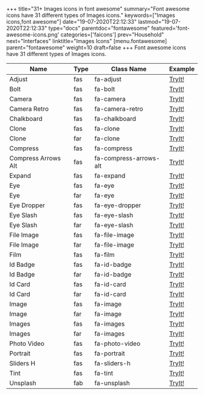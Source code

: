 +++
title="31+ Images icons in font awesome"
summary="Font awesome icons have 31 different types of Images icons."
keywords=["Images icons,font awesome"]
date="19-07-2020T22:12:33"
lastmod="19-07-2020T22:12:33"
type="docs"
parentdoc="fontawesome"
featured='font-awesome-icons.png'
categories=['faicons']
prev="Household"
next="Interfaces"
linktitle="Images Icons"
[menu.fontawesome]
parent="fontawesome"
weight=10
draft=false
+++
Font awesome icons have 31 different types of Images icons.<div class='table-responsive'><table class='table'><thead><tr><th>Name</th><th>Type</th><th>Class Name</th><th>Example</th></tr></thead><tbody><tr><td><i class="fas fa-adjust"></i>Adjust</td><td>fas</td><td>fa-adjust</td><td><a href='https://www.angularjswiki.com/fontawesome/fa-adjust/' target='_blank'>TryIt!</a></td></tr><tr><td><i class="fas fa-bolt"></i>Bolt</td><td>fas</td><td>fa-bolt</td><td><a href='https://www.angularjswiki.com/fontawesome/fa-bolt/' target='_blank'>TryIt!</a></td></tr><tr><td><i class="fas fa-camera"></i>Camera</td><td>fas</td><td>fa-camera</td><td><a href='https://www.angularjswiki.com/fontawesome/fa-camera/' target='_blank'>TryIt!</a></td></tr><tr><td><i class="fas fa-camera-retro"></i>Camera Retro</td><td>fas</td><td>fa-camera-retro</td><td><a href='https://www.angularjswiki.com/fontawesome/fa-camera-retro/' target='_blank'>TryIt!</a></td></tr><tr><td><i class="fas fa-chalkboard"></i>Chalkboard</td><td>fas</td><td>fa-chalkboard</td><td><a href='https://www.angularjswiki.com/fontawesome/fa-chalkboard/' target='_blank'>TryIt!</a></td></tr><tr><td><i class="fas fa-clone"></i>Clone</td><td>fas</td><td>fa-clone</td><td><a href='https://www.angularjswiki.com/fontawesome/fa-clone/' target='_blank'>TryIt!</a></td></tr><tr><td><i class="far fa-clone"></i>Clone</td><td>far</td><td>fa-clone</td><td><a href='https://www.angularjswiki.com/fontawesome/fa-clone/' target='_blank'>TryIt!</a></td></tr><tr><td><i class="fas fa-compress"></i>Compress</td><td>fas</td><td>fa-compress</td><td><a href='https://www.angularjswiki.com/fontawesome/fa-compress/' target='_blank'>TryIt!</a></td></tr><tr><td><i class="fas fa-compress-arrows-alt"></i>Compress Arrows Alt</td><td>fas</td><td>fa-compress-arrows-alt</td><td><a href='https://www.angularjswiki.com/fontawesome/fa-compress-arrows-alt/' target='_blank'>TryIt!</a></td></tr><tr><td><i class="fas fa-expand"></i>Expand</td><td>fas</td><td>fa-expand</td><td><a href='https://www.angularjswiki.com/fontawesome/fa-expand/' target='_blank'>TryIt!</a></td></tr><tr><td><i class="fas fa-eye"></i>Eye</td><td>fas</td><td>fa-eye</td><td><a href='https://www.angularjswiki.com/fontawesome/fa-eye/' target='_blank'>TryIt!</a></td></tr><tr><td><i class="far fa-eye"></i>Eye</td><td>far</td><td>fa-eye</td><td><a href='https://www.angularjswiki.com/fontawesome/fa-eye/' target='_blank'>TryIt!</a></td></tr><tr><td><i class="fas fa-eye-dropper"></i>Eye Dropper</td><td>fas</td><td>fa-eye-dropper</td><td><a href='https://www.angularjswiki.com/fontawesome/fa-eye-dropper/' target='_blank'>TryIt!</a></td></tr><tr><td><i class="fas fa-eye-slash"></i>Eye Slash</td><td>fas</td><td>fa-eye-slash</td><td><a href='https://www.angularjswiki.com/fontawesome/fa-eye-slash/' target='_blank'>TryIt!</a></td></tr><tr><td><i class="far fa-eye-slash"></i>Eye Slash</td><td>far</td><td>fa-eye-slash</td><td><a href='https://www.angularjswiki.com/fontawesome/fa-eye-slash/' target='_blank'>TryIt!</a></td></tr><tr><td><i class="fas fa-file-image"></i>File Image</td><td>fas</td><td>fa-file-image</td><td><a href='https://www.angularjswiki.com/fontawesome/fa-file-image/' target='_blank'>TryIt!</a></td></tr><tr><td><i class="far fa-file-image"></i>File Image</td><td>far</td><td>fa-file-image</td><td><a href='https://www.angularjswiki.com/fontawesome/fa-file-image/' target='_blank'>TryIt!</a></td></tr><tr><td><i class="fas fa-film"></i>Film</td><td>fas</td><td>fa-film</td><td><a href='https://www.angularjswiki.com/fontawesome/fa-film/' target='_blank'>TryIt!</a></td></tr><tr><td><i class="fas fa-id-badge"></i>Id Badge</td><td>fas</td><td>fa-id-badge</td><td><a href='https://www.angularjswiki.com/fontawesome/fa-id-badge/' target='_blank'>TryIt!</a></td></tr><tr><td><i class="far fa-id-badge"></i>Id Badge</td><td>far</td><td>fa-id-badge</td><td><a href='https://www.angularjswiki.com/fontawesome/fa-id-badge/' target='_blank'>TryIt!</a></td></tr><tr><td><i class="fas fa-id-card"></i>Id Card</td><td>fas</td><td>fa-id-card</td><td><a href='https://www.angularjswiki.com/fontawesome/fa-id-card/' target='_blank'>TryIt!</a></td></tr><tr><td><i class="far fa-id-card"></i>Id Card</td><td>far</td><td>fa-id-card</td><td><a href='https://www.angularjswiki.com/fontawesome/fa-id-card/' target='_blank'>TryIt!</a></td></tr><tr><td><i class="fas fa-image"></i>Image</td><td>fas</td><td>fa-image</td><td><a href='https://www.angularjswiki.com/fontawesome/fa-image/' target='_blank'>TryIt!</a></td></tr><tr><td><i class="far fa-image"></i>Image</td><td>far</td><td>fa-image</td><td><a href='https://www.angularjswiki.com/fontawesome/fa-image/' target='_blank'>TryIt!</a></td></tr><tr><td><i class="fas fa-images"></i>Images</td><td>fas</td><td>fa-images</td><td><a href='https://www.angularjswiki.com/fontawesome/fa-images/' target='_blank'>TryIt!</a></td></tr><tr><td><i class="far fa-images"></i>Images</td><td>far</td><td>fa-images</td><td><a href='https://www.angularjswiki.com/fontawesome/fa-images/' target='_blank'>TryIt!</a></td></tr><tr><td><i class="fas fa-photo-video"></i>Photo Video</td><td>fas</td><td>fa-photo-video</td><td><a href='https://www.angularjswiki.com/fontawesome/fa-photo-video/' target='_blank'>TryIt!</a></td></tr><tr><td><i class="fas fa-portrait"></i>Portrait</td><td>fas</td><td>fa-portrait</td><td><a href='https://www.angularjswiki.com/fontawesome/fa-portrait/' target='_blank'>TryIt!</a></td></tr><tr><td><i class="fas fa-sliders-h"></i>Sliders H</td><td>fas</td><td>fa-sliders-h</td><td><a href='https://www.angularjswiki.com/fontawesome/fa-sliders-h/' target='_blank'>TryIt!</a></td></tr><tr><td><i class="fas fa-tint"></i>Tint</td><td>fas</td><td>fa-tint</td><td><a href='https://www.angularjswiki.com/fontawesome/fa-tint/' target='_blank'>TryIt!</a></td></tr><tr><td><i class="fab fa-unsplash"></i>Unsplash</td><td>fab</td><td>fa-unsplash</td><td><a href='https://www.angularjswiki.com/fontawesome/fa-unsplash/' target='_blank'>TryIt!</a></td></tr></tbody></table></div>
